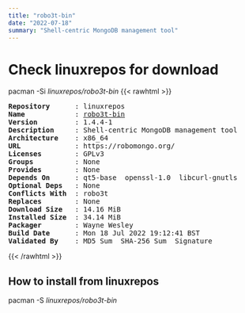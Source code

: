 ```yaml
---
title: "robo3t-bin"
date: "2022-07-18"
summary: "Shell-centric MongoDB management tool"
---
```


# Check linuxrepos for download

pacman -Si *linuxrepos/robo3t-bin*
{{< rawhtml >}}
<pre class="highlight">
<b>Repository</b>      : linuxrepos
<b>Name</b>            : <a href="../../static/x86_64/robo3t-bin-1.4.4-1-x86_64.pkg.tar.zst">robo3t-bin</a>
<b>Version</b>         : 1.4.4-1
<b>Description</b>     : Shell-centric MongoDB management tool
<b>Architecture</b>    : x86_64
<b>URL</b>             : https://robomongo.org/
<b>Licenses</b>        : GPLv3
<b>Groups</b>          : None
<b>Provides</b>        : None
<b>Depends On</b>      : qt5-base  openssl-1.0  libcurl-gnutls
<b>Optional Deps</b>   : None
<b>Conflicts With</b>  : robo3t
<b>Replaces</b>        : None
<b>Download Size</b>   : 14.16 MiB
<b>Installed Size</b>  : 34.14 MiB
<b>Packager</b>        : Wayne Wesley <wayne6324@gmail.com>
<b>Build Date</b>      : Mon 18 Jul 2022 19:12:41 BST
<b>Validated By</b>    : MD5 Sum  SHA-256 Sum  Signature
</pre>
{{< /rawhtml >}}
## How to install from linuxrepos

pacman -S *linuxrepos/robo3t-bin*
